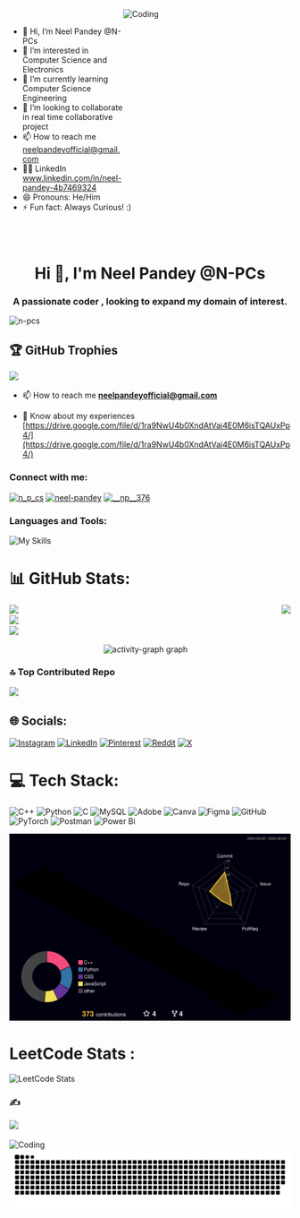 
<img align="right" alt ="Coding" width="300px" height="300px" src="https://media3.giphy.com/media/v1.Y2lkPTc5MGI3NjExZ3Ftbzl1dnN1YXZjNDU5M2JvbmhjeXVncGZjcGNpdG9tY2xjNXVzNSZlcD12MV9pbnRlcm5hbF9naWZfYnlfaWQmY3Q9Zw/78XCFBGOlS6keY1Bil/giphy.gif">

<br>


- 👋 Hi, I’m Neel Pandey @N-PCs
- 👀 I’m interested in Computer Science and Electronics
- 🌱 I’m currently learning Computer Science Engineering
- 💞️ I’m looking to collaborate in real time collaborative project
- 📫 How to reach me neelpandeyofficial@gmail.com
- 🧑‍💻 LinkedIn  www.linkedin.com/in/neel-pandey-4b7469324
- 😄 Pronouns: He/Him
- ⚡ Fun fact: Always Curious!   :)

<br><br>


<h1 align="center">Hi 👋, I'm Neel Pandey @N-PCs</h1>
<h3 align="center">A passionate coder , looking to expand my domain of interest.</h3>

<p align="left"> <img src="https://komarev.com/ghpvc/?username=n-pcs&label=Profile%20views&color=0e75b6&style=flat" alt="n-pcs" /> </p>

## 🏆 GitHub Trophies
![](https://github-profile-trophy.vercel.app/?username=N-PCs&theme=radical&no-frame=false&no-bg=true&margin-w=4)


- 📫 How to reach me **neelpandeyofficial@gmail.com**

- 📄 Know about my experiences [https://drive.google.com/file/d/1ra9NwU4b0XndAtVai4E0M6isTQAUxPp4/](https://drive.google.com/file/d/1ra9NwU4b0XndAtVai4E0M6isTQAUxPp4/)


<h3 align="left">Connect with me:</h3>
<p align="left">
<a href="https://twitter.com/n_p_cs" target="blank"><img align="center" src="https://raw.githubusercontent.com/rahuldkjain/github-profile-readme-generator/master/src/images/icons/Social/twitter.svg" alt="n_p_cs" height="30" width="40" /></a>
<a href="https://linkedin.com/in/www.linkedin.com/in/neel-pandey-4b7469324" target="blank"><img align="center" src="https://raw.githubusercontent.com/rahuldkjain/github-profile-readme-generator/master/src/images/icons/Social/linked-in-alt.svg" alt="neel-pandey" height="30" width="40" /></a>
<a href="https://instagram.com/neel_pandey_" target="blank"><img align="center" src="https://raw.githubusercontent.com/rahuldkjain/github-profile-readme-generator/master/src/images/icons/Social/instagram.svg" alt="__np__376" height="30" width="40" /></a>
</p>

<h3 align="left">Languages and Tools:</h3>

![My Skills](https://skillicons.dev/icons?i=vscode,cpp,clion,py,pycharm,github,git,windows,anaconda,atom,figma,matlab,notion,postman,html,css,js,premiere,ps,mysql)

# 📊 GitHub Stats:
<img align="right" height="200" src="https://i.imgflip.com/65efzo.gif"  />

![](https://github-readme-stats.vercel.app/api?username=N-PCs&theme=neon&hide_border=false&include_all_commits=true&count_private=true)<br/>
![](https://nirzak-streak-stats.vercel.app/?user=N-PCs&theme=neon&hide_border=false)<br/>
![](https://github-readme-stats.vercel.app/api/top-langs/?username=N-PCs&theme=neon&hide_border=false&include_all_commits=true&count_private=true&layout=compact)
<div align="center">
  <img src="https://github-readme-activity-graph.vercel.app/graph?username=N-PCs&radius=16&theme=react&area=true&order=5" height="300" alt="activity-graph graph"  />
</div>

###

### 🔝 Top Contributed Repo
![](https://github-contributor-stats.vercel.app/api?username=N-PCs&limit=5&theme=aura&combine_all_yearly_contributions=true)

## 🌐 Socials:
[![Instagram](https://img.shields.io/badge/Instagram-%23E4405F.svg?logo=Instagram&logoColor=white)](https://instagram.com/neel_pandey_) [![LinkedIn](https://img.shields.io/badge/LinkedIn-%230077B5.svg?logo=linkedin&logoColor=white)](https://linkedin.com/in/www.linkedin.com/in/neel-pandey-4b7469324) [![Pinterest](https://img.shields.io/badge/Pinterest-%23E60023.svg?logo=Pinterest&logoColor=white)](https://pinterest.com/nplegend959) [![Reddit](https://img.shields.io/badge/Reddit-%23FF4500.svg?logo=Reddit&logoColor=white)](https://reddit.com/user/np_legend) [![X](https://img.shields.io/badge/X-black.svg?logo=X&logoColor=white)](https://x.com/@n_p_cs) 

# 💻 Tech Stack:
![C++](https://img.shields.io/badge/c++-%2300599C.svg?style=flat&logo=c%2B%2B&logoColor=white) ![Python](https://img.shields.io/badge/python-3670A0?style=flat&logo=python&logoColor=ffdd54) ![C](https://img.shields.io/badge/c-%2300599C.svg?style=flat&logo=c&logoColor=white) ![MySQL](https://img.shields.io/badge/mysql-4479A1.svg?style=flat&logo=mysql&logoColor=white) ![Adobe](https://img.shields.io/badge/adobe-%23FF0000.svg?style=flat&logo=adobe&logoColor=white) ![Canva](https://img.shields.io/badge/Canva-%2300C4CC.svg?style=flat&logo=Canva&logoColor=white) ![Figma](https://img.shields.io/badge/figma-%23F24E1E.svg?style=flat&logo=figma&logoColor=white) ![GitHub](https://img.shields.io/badge/github-%23121011.svg?style=flat&logo=github&logoColor=white) ![PyTorch](https://img.shields.io/badge/PyTorch-%23EE4C2C.svg?style=flat&logo=PyTorch&logoColor=white) ![Postman](https://img.shields.io/badge/Postman-FF6C37?style=flat&logo=postman&logoColor=white) ![Power Bi](https://img.shields.io/badge/power_bi-F2C811?style=flat&logo=powerbi&logoColor=black)

![](./profile-3d-contrib/profile-night-rainbow.svg)

# LeetCode Stats :
![LeetCode Stats](https://leetcard.jacoblin.cool/n-pcs?theme=dark&font=Abel&ext=heatmap)

### ✍️ 
![](https://quotes-github-readme.vercel.app/api?type=horizontal&theme=dark) 

<img align="center" alt ="Coding" width="800" src="https://github.com/N-PCs/Source/blob/main/%E1%B4%8D%E1%B4%80%C9%B4%E1%B4%85%CA%8F%20%CA%99%E1%B4%9C%C9%B4%C9%B4%CA%8F.gif">


<picture>
  <source media="(prefers-color-scheme: dark)" srcset="https://raw.githubusercontent.com/N-PCs/N-PCs/output/github-snake-dark.svg" />
  <source media="(prefers-color-scheme: light)" srcset="https://raw.githubusercontent.com/N-PCs/N-PCs/output/github-snake.svg" />
  <img alt="github-snake" src="https://raw.githubusercontent.com/N-PCs/N-PCs/output/github-snake.svg" />
</picture>
